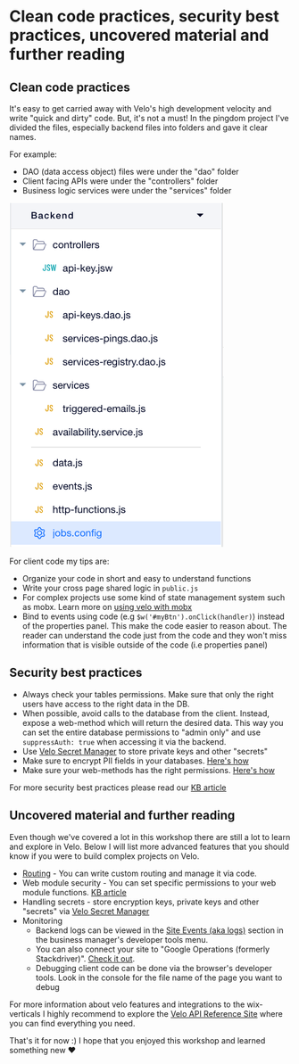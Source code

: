 # Clean code practices, security best practices, uncovered material and further reading

## Clean code practices

It's easy to get carried away with Velo's high development velocity and write "quick and dirty" code. But, it's not a must! In the pingdom project I've divided the files, especially backend files into folders and gave it clear names. 

For example:
* DAO (data access object) files were under the "dao" folder
* Client facing APIs were under the "controllers" folder
* Business logic services were under the "services" folder

![files structure](assets/files-structure.png)

For client code my tips are:

* Organize your code in short and easy to understand functions
* Write your cross page shared logic in `public.js`
* For complex projects use some kind of state management system such as mobx. Learn more on [using velo with mobx](https://www.youtube.com/watch?v=1tAAErlj9og)
* Bind to events using code (e.g `$w('#myBtn').onClick(handler)`) instead of the properties panel. This make the code easier to reason about. The reader can understand the code just from the code and they won't miss information that is visible outside of the code (i.e properties panel)


## Security best practices

* Always check your tables permissions. Make sure that only the right users have access to the right data in the DB.
* When possible, avoid calls to the database from the client. Instead, expose a web-method which will return the desired data. This way you can set the entire database permissions to "admin only" and use `suppressAuth: true` when accessing it via the backend.
* Use [Velo Secret Manager](https://support.wix.com/en/article/velo-about-the-secrets-manager) to store private keys and other "secrets"
* Make sure to encrypt PII fields in your databases. [Here's how](https://support.wix.com/en/article/storing-personally-identifiable-information-pii-data-using-content-manager)
* Make sure your web-methods has the right permissions. [Here's how](https://support.wix.com/en/article/velo-about-web-module-permissions)

For more security best practices please read our [KB article](https://support.wix.com/en/article/velo-security-best-practices)


## Uncovered material and further reading

Even though we've covered a lot in this workshop there are still a lot to learn and explore in Velo. Below I will list more advanced features that you should know if you were to build complex projects on Velo.

* [Routing](https://support.wix.com/en/article/velo-creating-a-router) - You can write custom routing and manage it via code.
* Web module security - You can set specific permissions to your web module functions. [KB article](https://support.wix.com/en/article/velo-security-best-practices)
* Handling secrets - store encryption keys, private keys and other "secrets" via [Velo Secret Manager](https://support.wix.com/en/article/velo-about-the-secrets-manager)
* Monitoring 
    * Backend logs can be viewed in the [Site Events (aka logs)](https://manage.wix.com/account/site-selector/?actionUrl=https%3A%2F%2Fmanage.wix.com%2Fdashboard%2F%7BmetaSiteId%7D%2Fsettings%2Fmonitoring%2Fsite-events&title=Site+Events&primaryButtonText=Select) section in the business manager's developer tools menu.
    * You can also connect your site to "Google Operations (formerly Stackdriver)". [Check it out](https://manage.wix.com/account/site-selector/?actionUrl=https%3A%2F%2Fmanage.wix.com%2Fdashboard%2F%7BmetaSiteId%7D%2Fsettings%2Fmonitoring&title=Logs&primaryButtonText=Select). 
    * Debugging client code can be done via the browser's developer tools. Look in the console for the file name of the page you want to debug

For more information about velo features and integrations to the wix-verticals I highly recommend to explore the [Velo API Reference Site](https://www.wix.com/velo/reference/api-overview) where you can find everything you need.

That's it for now :) I hope that you enjoyed this workshop and learned something new ❤️
